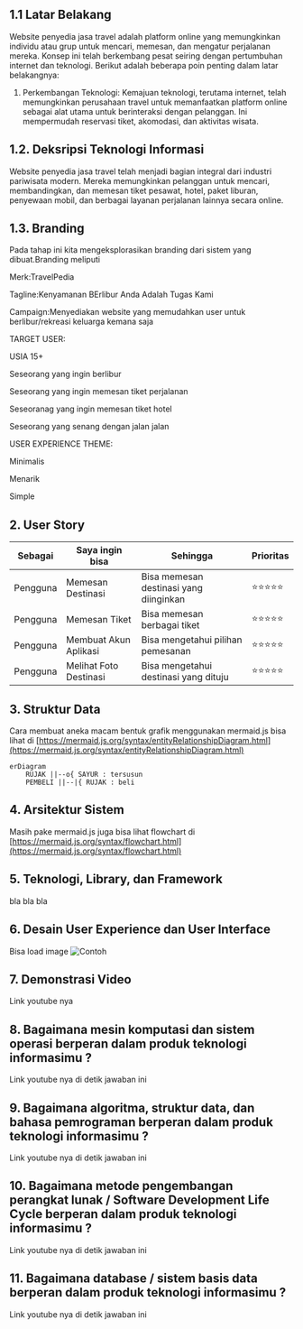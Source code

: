 ## 1.1 Latar Belakang

Website penyedia jasa travel adalah platform online yang memungkinkan individu atau grup untuk mencari, memesan, dan mengatur perjalanan mereka. Konsep ini telah berkembang pesat seiring dengan pertumbuhan internet dan teknologi. Berikut adalah beberapa poin penting dalam latar belakangnya:

1. Perkembangan Teknologi: Kemajuan teknologi, terutama internet, telah memungkinkan perusahaan travel untuk memanfaatkan platform online sebagai alat utama untuk berinteraksi dengan pelanggan. Ini mempermudah reservasi tiket, akomodasi, dan aktivitas wisata.


## 1.2. Deksripsi Teknologi Informasi

Website penyedia jasa travel telah menjadi bagian integral dari industri pariwisata modern. Mereka memungkinkan pelanggan untuk mencari, membandingkan, dan memesan tiket pesawat,
hotel, paket liburan, penyewaan mobil, dan berbagai layanan perjalanan lainnya secara online.

## 1.3. Branding

Pada tahap ini kita mengeksplorasikan branding dari sistem yang dibuat.Branding meliputi

Merk:TravelPedia

Tagline:Kenyamanan BErlibur Anda Adalah Tugas Kami

Campaign:Menyediakan website yang memudahkan user untuk berlibur/rekreasi keluarga kemana saja

TARGET USER:

USIA 15+

Seseorang yang ingin berlibur

Seseorang yang ingin memesan tiket perjalanan

Seseoranag yang ingin memesan tiket hotel

Seseorang yang senang dengan jalan jalan

USER EXPERIENCE THEME:

Minimalis

Menarik

Simple

## 2. User Story

Sebagai | Saya ingin bisa| Sehingga |Prioritas
---|---|---|---
Pengguna | Memesan Destinasi | Bisa memesan destinasi yang diinginkan| ⭐⭐⭐⭐⭐
Pengguna | Memesan Tiket | Bisa memesan berbagai tiket| ⭐⭐⭐⭐⭐
Pengguna | Membuat Akun Aplikasi | Bisa mengetahui pilihan pemesanan| ⭐⭐⭐⭐⭐
Pengguna | Melihat Foto Destinasi | Bisa mengetahui destinasi yang dituju| ⭐⭐⭐⭐⭐


## 3. Struktur Data

Cara membuat aneka macam bentuk grafik menggunakan mermaid.js bisa lihat di [https://mermaid.js.org/syntax/entityRelationshipDiagram.html](https://mermaid.js.org/syntax/entityRelationshipDiagram.html) 

```mermaid
erDiagram
    RUJAK ||--o{ SAYUR : tersusun
    PEMBELI ||--|{ RUJAK : beli
```

## 4. Arsitektur Sistem

Masih pake mermaid.js juga bisa lihat flowchart di [https://mermaid.js.org/syntax/flowchart.html](https://mermaid.js.org/syntax/flowchart.html)

## 5. Teknologi, Library, dan Framework

bla bla bla

## 6. Desain User Experience dan User Interface

Bisa load image 
![Contoh](https://fastly.picsum.photos/id/318/536/354.jpg?hmac=Ixy-wle80nudIR_cmnF1iY2y6rMUH7_9sk-BP1fTpM8)

## 7. Demonstrasi Video

Link youtube nya

## 8. Bagaimana mesin komputasi dan sistem operasi berperan dalam produk teknologi informasimu ?

Link youtube nya di detik jawaban ini

## 9. Bagaimana algoritma, struktur data, dan bahasa pemrograman berperan dalam produk teknologi informasimu ?

Link youtube nya di detik jawaban ini

## 10. Bagaimana metode pengembangan perangkat lunak / Software Development Life Cycle berperan dalam produk teknologi informasimu ?

Link youtube nya di detik jawaban ini

## 11. Bagaimana database / sistem basis data berperan dalam produk teknologi informasimu ?

Link youtube nya di detik jawaban ini
